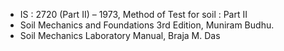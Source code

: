 - IS : 2720 (Part II) – 1973, Method of Test for soil : Part II
- Soil Mechanics and Foundations 3rd Edition, Muniram Budhu.
- Soil Mechanics Laboratory Manual, Braja M. Das
